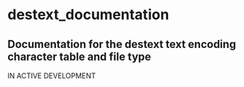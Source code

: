 # destext_documentation
Documentation for the destext text encoding character table and file type
---
IN ACTIVE DEVELOPMENT
